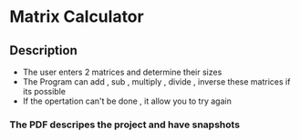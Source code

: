 # Matrix Calculator
## Description
- The user enters 2 matrices and determine their sizes
- The Program can add , sub , multiply , divide , inverse these matrices if its possible
- If the opertation can't be done , it allow you to try again
### The PDF descripes the project and have snapshots
